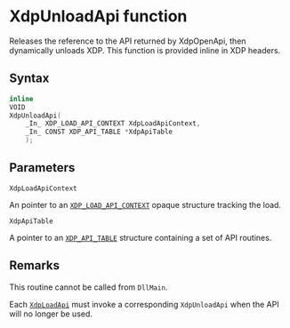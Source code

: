 # XdpUnloadApi function

Releases the reference to the API returned by XdpOpenApi, then dynamically
unloads XDP. This function is provided inline in XDP headers.

## Syntax

```C
inline
VOID
XdpUnloadApi(
    _In_ XDP_LOAD_API_CONTEXT XdpLoadApiContext,
    _In_ CONST XDP_API_TABLE *XdpApiTable
    );
```

## Parameters

`XdpLoadApiContext`

An pointer to an [`XDP_LOAD_API_CONTEXT`](XDP_LOAD_API_CONTEXT.md) opaque structure tracking the load.

`XdpApiTable`

A pointer to an [`XDP_API_TABLE`](XDP_API_TABLE.md) structure containing a set of API routines.

## Remarks

This routine cannot be called from `DllMain`.

Each [`XdpLoadApi`](XdpLoadApi.md) must invoke a corresponding `XdpUnloadApi` when the API will no longer be used.
